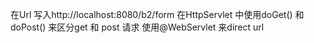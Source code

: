 在Url 写入http://localhost:8080/b2/form
在HttpServlet 中使用doGet() 和 doPost() 来区分get 和 post 请求
使用@WebServlet 来direct url
